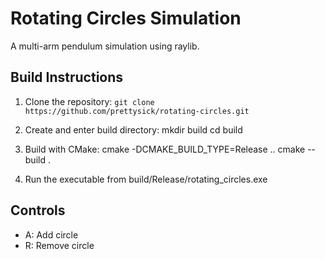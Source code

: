 # Rotating Circles Simulation

A multi-arm pendulum simulation using raylib.

## Build Instructions

1. Clone the repository:
```git clone https://github.com/prettysick/rotating-circles.git```

2. Create and enter build directory:
mkdir build cd build

3. Build with CMake:
cmake -DCMAKE_BUILD_TYPE=Release .. cmake --build .

4. Run the executable from build/Release/rotating_circles.exe

## Controls
- A: Add circle
- R: Remove circle

